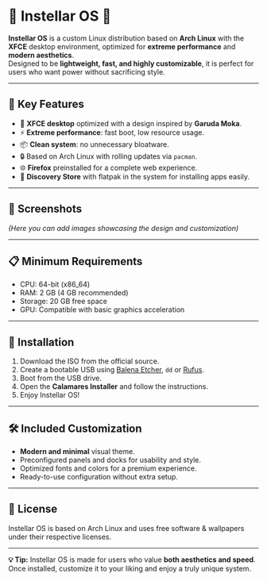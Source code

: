 # 🌌 Instellar OS 🌌

**Instellar OS** is a custom Linux distribution based on **Arch Linux** with the **XFCE** desktop environment, optimized for **extreme performance** and **modern aesthetics**.  
Designed to be **lightweight, fast, and highly customizable**, it is perfect for users who want power without sacrificing style.

---

## 👾 Key Features

- 🚀 **XFCE desktop** optimized with a design inspired by **Garuda Moka**.
- ⚡ **Extreme performance**: fast boot, low resource usage.
- 📦 **Clean system**: no unnecessary bloatware.
- 🔒 Based on Arch Linux with rolling updates via `pacman`.
- 🌐 **Firefox** preinstalled for a complete web experience.
- 🛒 **Discovery Store** with flatpak in the system for installing apps easily.

---

## 📸 Screenshots
*(Here you can add images showcasing the design and customization)*

---

## 📋 Minimum Requirements

- CPU: 64-bit (x86_64)
- RAM: 2 GB (4 GB recommended)
- Storage: 20 GB free space
- GPU: Compatible with basic graphics acceleration

---

## 🔧 Installation

1. Download the ISO from the official source.
2. Create a bootable USB using [Balena Etcher](https://www.balena.io/etcher/), `dd` or [Rufus](https://rufus.ie/en/).
3. Boot from the USB drive.
4. Open the **Calamares Installer** and follow the instructions.
5. Enjoy Instellar OS!

---

## 🛠 Included Customization

- **Modern and minimal** visual theme.
- Preconfigured panels and docks for usability and style.
- Optimized fonts and colors for a premium experience.
- Ready-to-use configuration without extra setup.

---

## 📄 License

Instellar OS is based on Arch Linux and uses free software & wallpapers under their respective licenses.  

---

**💡 Tip:** Instellar OS is made for users who value **both aesthetics and speed**.  
Once installed, customize it to your liking and enjoy a truly unique system.
